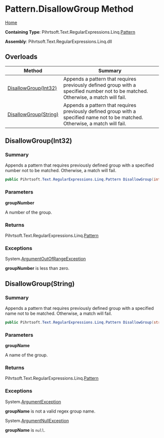 # Pattern\.DisallowGroup Method

[Home](../../../../../../README.md)

**Containing Type**: Pihrtsoft\.Text\.RegularExpressions\.Linq\.[Pattern](../README.md)

**Assembly**: Pihrtsoft\.Text\.RegularExpressions\.Linq\.dll

## Overloads

| Method | Summary |
| ------ | ------- |
| [DisallowGroup(Int32)](#Pihrtsoft_Text_RegularExpressions_Linq_Pattern_DisallowGroup_System_Int32_) | Appends a pattern that requires previously defined group with a specified number not to be matched\. Otherwise, a match will fail\. |
| [DisallowGroup(String)](#Pihrtsoft_Text_RegularExpressions_Linq_Pattern_DisallowGroup_System_String_) | Appends a pattern that requires previously defined group with a specified name not to be matched\. Otherwise, a match will fail\. |

## DisallowGroup\(Int32\) <a name="Pihrtsoft_Text_RegularExpressions_Linq_Pattern_DisallowGroup_System_Int32_"></a>

### Summary

Appends a pattern that requires previously defined group with a specified number not to be matched\. Otherwise, a match will fail\.

```csharp
public Pihrtsoft.Text.RegularExpressions.Linq.Pattern DisallowGroup(int groupNumber)
```

### Parameters

**groupNumber**

A number of the group\.

### Returns

Pihrtsoft\.Text\.RegularExpressions\.Linq\.[Pattern](../README.md)

### Exceptions

System\.[ArgumentOutOfRangeException](https://docs.microsoft.com/en-us/dotnet/api/system.argumentoutofrangeexception)

**groupNumber** is less than zero\.

## DisallowGroup\(String\) <a name="Pihrtsoft_Text_RegularExpressions_Linq_Pattern_DisallowGroup_System_String_"></a>

### Summary

Appends a pattern that requires previously defined group with a specified name not to be matched\. Otherwise, a match will fail\.

```csharp
public Pihrtsoft.Text.RegularExpressions.Linq.Pattern DisallowGroup(string groupName)
```

### Parameters

**groupName**

A name of the group\.

### Returns

Pihrtsoft\.Text\.RegularExpressions\.Linq\.[Pattern](../README.md)

### Exceptions

System\.[ArgumentException](https://docs.microsoft.com/en-us/dotnet/api/system.argumentexception)

**groupName** is not a valid regex group name\.

System\.[ArgumentNullException](https://docs.microsoft.com/en-us/dotnet/api/system.argumentnullexception)

**groupName** is `null`\.


